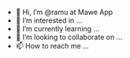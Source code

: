 - 👋 Hi, I’m @ramu at Mawe App
- 👀 I’m interested in ...
- 🌱 I’m currently learning ...
- 💞️ I’m looking to collaborate on ...
- 📫 How to reach me ...

<!---
maweapp/maweapp is a ✨ special ✨ repository because its `README.md` (this file) appears on your GitHub profile.
You can click the Preview link to take a look at your changes.
--->
